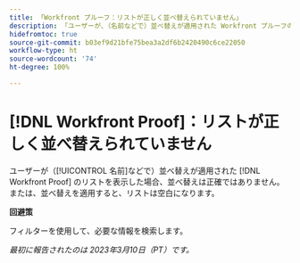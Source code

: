 ```yaml
---
title: 「Workfront プルーフ：リストが正しく並べ替えられていません」
description: 「ユーザーが、（名前などで）並べ替えが適用された Workfront プルーフのリストを表示した場合、並べ替えは正確ではありません。」
hidefromtoc: true
source-git-commit: b03ef9d21bfe75bea3a2df6b2420490c6ce22050
workflow-type: ht
source-wordcount: '74'
ht-degree: 100%

---
```



# [!DNL Workfront Proof]：リストが正しく並べ替えられていません

ユーザーが（[!UICONTROL 名前]などで）並べ替えが適用された [!DNL Workfront Proof] のリストを表示した場合、並べ替えは正確ではありません。または、並べ替えを適用すると、リストは空白になります。

**回避策**

フィルターを使用して、必要な情報を検索します。

_最初に報告されたのは 2023年3月10日（PT）です。_

